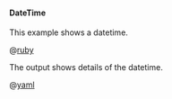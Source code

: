 #### DateTime

This example shows a datetime.

@[ruby](show.rb)

The output shows details of the datetime.

@[yaml](show.yaml)
